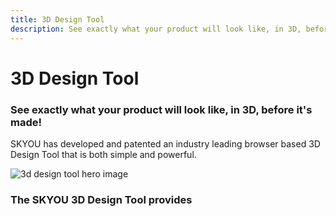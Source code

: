 ```yaml
---
title: 3D Design Tool
description: See exactly what your product will look like, in 3D, before it's made!
---
```


<columns mode="normal" number="2" number-l="2" number-m="1" number-s="1" id="design-tool__hero">

<block id="design-tool__hero__info">

# 3D Design Tool

### See exactly what your product will look like, in 3D, before it's made!

SKYOU has developed and patented an industry leading browser based 3D Design Tool that is both simple and powerful.

</block>

<block id="design-tool__hero__image-content">

![3d design tool hero image](./img/3d-design-tool-hero.jpg)

</block>

</columns>









<columns mode="normal" number="1" number-l="2" number-m="1" number-s="1" id="design-tool__subtitle">

<block>

### The SKYOU 3D Design Tool provides

</block>

</columns>









<columns mode="normal" number="3" number-m="2" number-s="1" id="design-tool__content">

<block>

<card title="3D Representation" subtitle="Pixel to inch representation of your product in 3D.  Rotate, zoom, and look at your products from every angle." />

<template v-slot:image>

![3d design tool 1 image](./img/3d-design-tool-1.jpg)

</template>

</block>

<block>

<card title="Accuracy" subtitle="Match graphics across seams with +/- 1mm accuracy." />

<template v-slot:image>

![3d design tool 2 image](./img/3d-design-tool-2.jpg)

</template>

</block>

<block>

<card title="Flexibility" subtitle="Print on all surfaces of every product for a fixed price, including tagless neck labels for each garment." />

<template v-slot:image>

![3d design tool 3 image](./img/3d-design-tool-3.jpg)

</template>

</block>

<block>

<card title="Customization" subtitle="Add background colors/graphics and allow for multiple background color choices per product." />

<template v-slot:image>

![3d design tool 4 image](./img/3d-design-tool-4.jpg)

</template>

</block>

<block>

<card title="Effortless Design" subtitle="Turn any graphic into a repeating pattern." />

<template v-slot:image>

![3d design tool 5 image](./img/3d-design-tool-5.jpg)

</template>

</block>

<block>

<card title="Text Styling" subtitle="Custom text inputs, let your customer add their text to your designs. You control the fonts, colors, and where text can be entered" />

<template v-slot:image>

![3d design tool 6 image](./img/3d-design-tool-6.jpg)

</template>

</block>

</columns>